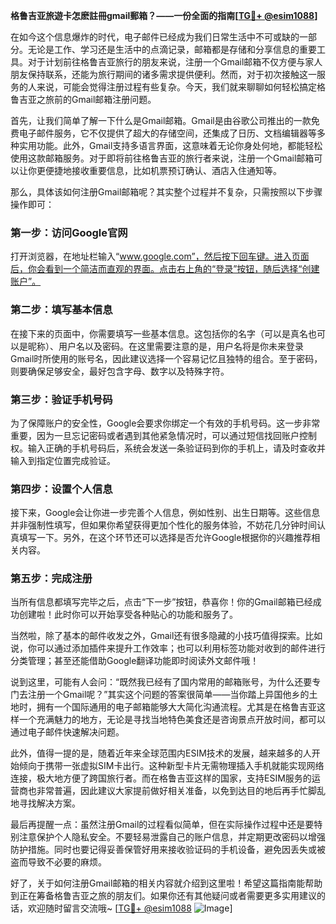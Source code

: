 **格鲁吉亚旅遊卡怎麽註冊gmail郵箱？——一份全面的指南[[TG💪+ @esim1088](https://t.me/s/esim1088)]**

在如今这个信息爆炸的时代，电子邮件已经成为我们日常生活中不可或缺的一部分。无论是工作、学习还是生活中的点滴记录，邮箱都是存储和分享信息的重要工具。对于计划前往格鲁吉亚旅行的朋友来说，注册一个Gmail邮箱不仅方便与家人朋友保持联系，还能为旅行期间的诸多需求提供便利。然而，对于初次接触这一服务的人来说，可能会觉得注册过程有些复杂。今天，我们就来聊聊如何轻松搞定格鲁吉亚之旅前的Gmail邮箱注册问题。

首先，让我们简单了解一下什么是Gmail邮箱。Gmail是由谷歌公司推出的一款免费电子邮件服务，它不仅提供了超大的存储空间，还集成了日历、文档编辑器等多种实用功能。此外，Gmail支持多语言界面，这意味着无论你身处何地，都能轻松使用这款邮箱服务。对于即将前往格鲁吉亚的旅行者来说，注册一个Gmail邮箱可以让你更便捷地接收重要信息，比如机票预订确认、酒店入住通知等。

那么，具体该如何注册Gmail邮箱呢？其实整个过程并不复杂，只需按照以下步骤操作即可：

### 第一步：访问Google官网

打开浏览器，在地址栏输入“www.google.com”，然后按下回车键。进入页面后，你会看到一个简洁而直观的界面。点击右上角的“登录”按钮，随后选择“创建账户”。

### 第二步：填写基本信息

在接下来的页面中，你需要填写一些基本信息。这包括你的名字（可以是真名也可以是昵称）、用户名以及密码。在这里需要注意的是，用户名将是你未来登录Gmail时所使用的账号名，因此建议选择一个容易记忆且独特的组合。至于密码，则要确保足够安全，最好包含字母、数字以及特殊字符。

### 第三步：验证手机号码

为了保障账户的安全性，Google会要求你绑定一个有效的手机号码。这一步非常重要，因为一旦忘记密码或者遇到其他紧急情况时，可以通过短信找回账户控制权。输入正确的手机号码后，系统会发送一条验证码到你的手机上，请及时查收并输入到指定位置完成验证。

### 第四步：设置个人信息

接下来，Google会让你进一步完善个人信息，例如性别、出生日期等。这些信息并非强制性填写，但如果你希望获得更加个性化的服务体验，不妨花几分钟时间认真填写一下。另外，在这个环节还可以选择是否允许Google根据你的兴趣推荐相关内容。

### 第五步：完成注册

当所有信息都填写完毕之后，点击“下一步”按钮，恭喜你！你的Gmail邮箱已经成功创建啦！此时你可以开始享受各种贴心的功能和服务了。

当然啦，除了基本的邮件收发之外，Gmail还有很多隐藏的小技巧值得探索。比如说，你可以通过添加插件来提升工作效率；也可以利用标签功能对收到的邮件进行分类管理；甚至还能借助Google翻译功能即时阅读外文邮件哦！

说到这里，可能有人会问：“既然我已经有了国内常用的邮箱账号，为什么还要专门去注册一个Gmail呢？”其实这个问题的答案很简单——当你踏上异国他乡的土地时，拥有一个国际通用的电子邮箱能够大大简化沟通流程。尤其是在格鲁吉亚这样一个充满魅力的地方，无论是寻找当地特色美食还是咨询景点开放时间，都可以通过电子邮件快速解决问题。

此外，值得一提的是，随着近年来全球范围内ESIM技术的发展，越来越多的人开始倾向于携带一张虚拟SIM卡出行。这种新型卡片无需物理插入手机就能实现网络连接，极大地方便了跨国旅行者。而在格鲁吉亚这样的国家，支持ESIM服务的运营商也非常普遍，因此建议大家提前做好相关准备，以免到达目的地后再手忙脚乱地寻找解决方案。

最后再提醒一点：虽然注册Gmail的过程看似简单，但在实际操作过程中还是要特别注意保护个人隐私安全。不要轻易泄露自己的账户信息，并定期更改密码以增强防护措施。同时也要记得妥善保管好用来接收验证码的手机设备，避免因丢失或被盗而导致不必要的麻烦。

好了，关于如何注册Gmail邮箱的相关内容就介绍到这里啦！希望这篇指南能帮助到正在筹备格鲁吉亚之旅的朋友们。如果你还有其他疑问或者需要更多实用建议的话，欢迎随时留言交流哦~ [[TG💪+ @esim1088](https://t.me/s/esim1088) ![Image](https://i.postimg.cc/4NQfJmqS/Snipaste-2025-05-13-00-14-12.png)]